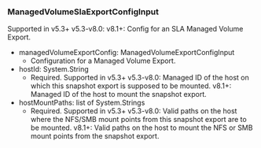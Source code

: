### ManagedVolumeSlaExportConfigInput
Supported in v5.3+
  v5.3-v8.0: 
  v8.1+: Config for an SLA Managed Volume Export.

- managedVolumeExportConfig: ManagedVolumeExportConfigInput
  - Configuration for a Managed Volume Export.
- hostId: System.String
  - Required. Supported in v5.3+
      v5.3-v8.0: Managed ID of the host on which this snapshot export is supposed to be mounted.
      v8.1+: Managed ID of the host to mount the snapshot export.
- hostMountPaths: list of System.Strings
  - Required. Supported in v5.3+
      v5.3-v8.0: Valid paths on the host where the NFS/SMB mount points from this snapshot export are to be mounted.
      v8.1+: Valid paths on the host to mount the NFS or SMB mount points from the snapshot export.
